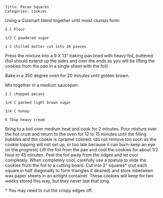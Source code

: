 ~~~ recipe-info
Title: Pecan Squares
Categories: Cookies
~~~

Using a Cuisinart blend together until moist clumps form:

~~~ recipe-ingredients
2 C Flour

1/2 C powdered sugar

1 C chilled butter cut into 16 pieces
~~~

Press the mixture into a 9 X 13" baking pan lined with heavy foil, buttered. (foil should extend up
the sides and over the ends as you will be lifting the cookies from the pan in a single sheet with
the foil)

Bake in a 350 degree oven for 20 minutes until golden brown.

Mix together in a medium saucepan:

~~~ recipe-ingredients
2 C chopped pecans

3/4 C packed light brown sugar

3/4 C honey

6 Tbsp heavy cream
~~~

Bring to a boil over medium heat and cook for 2 minutes. Pour mixture over the hot crust and return
to the oven for 12 to 15 minutes until the filling bubbles and the cookie is caramel colored. (do
not remove too soon as the cookie topping will not set up, or too late because it can burn-keep an
eye on the progress) Lift the foil from the pan and cool the cookies for about 1/2 hour to 45
minutes. Peel the foil away from the edges and let cool completely. When completely cool, carefully
use a spatula to slide the cookies from the foil to a cutting board. Cut into 2" squares\* (cut each
square in half diagonally to form triangles if desired) and store inbetween wax paper sheets in an
airtight container. These cookies will keep for two weeks stored this way, but they never last that
long.

\* You may need to cut the crispy edges off.
